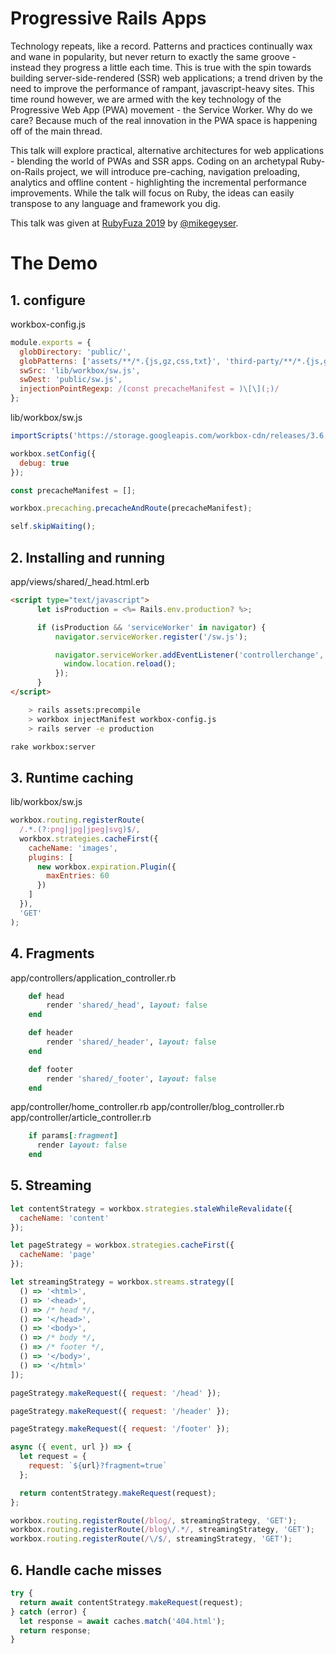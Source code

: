 # Progressive Rails Apps

Technology repeats, like a record. Patterns and practices continually wax and wane in popularity, but never return to exactly the same groove - instead they progress a little each time. This is true with the spin towards building server-side-rendered (SSR) web applications; a trend driven by the need to improve the performance of rampant, javascript-heavy sites. This time round however, we are armed with the key technology of the Progressive Web App (PWA) movement - the Service Worker. Why do we care? Because much of the real innovation in the PWA space is happening off of the main thread.

This talk will explore practical, alternative architectures for web applications - blending the world of PWAs and SSR apps. Coding on an archetypal Ruby-on-Rails project, we will introduce pre-caching, navigation preloading, analytics and offline content - highlighting the incremental performance improvements. While the talk will focus on Ruby, the ideas can easily transpose to any language and framework you dig.


This talk was given at [RubyFuza 2019](https://www.rubyfuza.org/) by [@mikegeyser](https://twitter.com).

# The Demo

## 1. configure

workbox-config.js

```js
module.exports = {
  globDirectory: 'public/',
  globPatterns: ['assets/**/*.{js,gz,css,txt}', 'third-party/**/*.{js,gz,css,txt}', '404.html'],
  swSrc: 'lib/workbox/sw.js',
  swDest: 'public/sw.js',
  injectionPointRegexp: /(const precacheManifest = )\[\](;)/
};
```

lib/workbox/sw.js

```js
importScripts('https://storage.googleapis.com/workbox-cdn/releases/3.6.3/workbox-sw.js');

workbox.setConfig({
  debug: true
});

const precacheManifest = [];

workbox.precaching.precacheAndRoute(precacheManifest);

self.skipWaiting();
```

## 2. Installing and running

app/views/shared/\_head.html.erb

```html
<script type="text/javascript">
      let isProduction = <%= Rails.env.production? %>;

      if (isProduction && 'serviceWorker' in navigator) {
          navigator.serviceWorker.register('/sw.js');

          navigator.serviceWorker.addEventListener('controllerchange', () => {
            window.location.reload();
          });
      }
</script>
```

```sh
    > rails assets:precompile
    > workbox injectManifest workbox-config.js
    > rails server -e production
```

```sh
rake workbox:server
```

## 3. Runtime caching

lib/workbox/sw.js

```js
workbox.routing.registerRoute(
  /.*.(?:png|jpg|jpeg|svg)$/,
  workbox.strategies.cacheFirst({
    cacheName: 'images',
    plugins: [
      new workbox.expiration.Plugin({
        maxEntries: 60
      })
    ]
  }),
  'GET'
);
```

## 4. Fragments

app/controllers/application_controller.rb

```rb
    def head
        render 'shared/_head', layout: false
    end

    def header
        render 'shared/_header', layout: false
    end

    def footer
        render 'shared/_footer', layout: false
    end
```

app/controller/home_controller.rb
app/controller/blog_controller.rb
app/controller/article_controller.rb

```rb
    if params[:fragment]
      render layout: false
    end
```

## 5. Streaming

```js
let contentStrategy = workbox.strategies.staleWhileRevalidate({
  cacheName: 'content'
});

let pageStrategy = workbox.strategies.cacheFirst({
  cacheName: 'page'
});
```

```js
let streamingStrategy = workbox.streams.strategy([
  () => '<html>',
  () => '<head>',
  () => /* head */,
  () => '</head>',
  () => '<body>',
  () => /* body */,
  () => /* footer */,
  () => '</body>',
  () => '</html>'
]);
```

```js
pageStrategy.makeRequest({ request: '/head' });
```

```js
pageStrategy.makeRequest({ request: '/header' });
```

```js
pageStrategy.makeRequest({ request: '/footer' });
```

```js
async ({ event, url }) => {
  let request = {
    request: `${url}?fragment=true`
  };

  return contentStrategy.makeRequest(request);
};
```

```js
workbox.routing.registerRoute(/blog/, streamingStrategy, 'GET');
workbox.routing.registerRoute(/blog\/.*/, streamingStrategy, 'GET');
workbox.routing.registerRoute(/\/$/, streamingStrategy, 'GET');
```

## 6. Handle cache misses

```js
try {
  return await contentStrategy.makeRequest(request);
} catch (error) {
  let response = await caches.match('404.html');
  return response;
}
```
